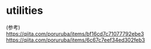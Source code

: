 # utilities

(参考)<br>
https://qiita.com/poruruba/items/bf16cd7c71077792ebe3 <br>
https://qiita.com/poruruba/items/6c67c7eef34ed302feb3 <br>

